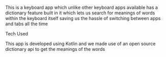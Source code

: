 This is a keyboard app which unlike other keyboard apps available has a dictionary feature built in it which lets us search for meanings of words within the keyboard itself saving us the hassle of switching between apps and tabs all the time

Tech Used

This app is developed using Kotlin and we made use of an open source dictionary api to get the meanings of the words 

